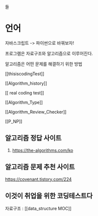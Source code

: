 들
# 언어
자바스크립트 -> 파이썬으로 바꿔보자! 

프로그램은 자료구조와 알고리즘으로 이루어진다. 

알고리즘은 어떤 문제를 해결하기 위한 방법

[[thisiscodingTest]]

[[Algorithm_history]]

[[ real coding test]]

[[Algorithm_Type]]

[[Algorithm_Review_Checker]]

[[P_NP]]


## 알고리즘 정답 사이트
1. https://the-algorithms.com/ko

## 알고리즘 문제 추천 사이트
https://covenant.tistory.com/224







## 이것이 취업을 위한 코딩테스트다


자료구조 : [[data_structure MOC]]


